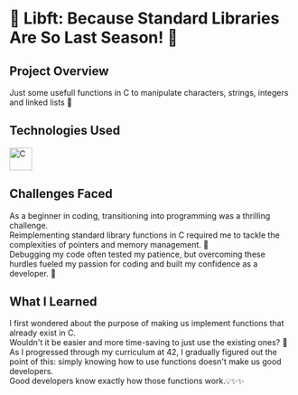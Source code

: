 # **🌟 Libft: Because Standard Libraries Are So Last Season! 🌟**

## **Project Overview**
Just some usefull functions in C to manipulate characters, strings, integers and linked lists 🧩

## **Technologies Used**

<img src="https://cdn.worldvectorlogo.com/logos/c-1.svg" alt="C" width="40" height="40"/>

## **Challenges Faced**

As a beginner in coding, transitioning into programming was a thrilling challenge.  
Reimplementing standard library functions in C required me to tackle the complexities of pointers and memory management. 🧠  
Debugging my code often tested my patience, but overcoming these hurdles fueled my passion for coding and built my confidence as a developer. 💪  

## **What I Learned**

I first wondered about the purpose of making us implement functions that already exist in C.  
Wouldn't it be easier and more time-saving to just use the existing ones? 🤔  
As I progressed through my curriculum at 42, I gradually figured out the point of this: simply knowing how to use functions doesn't make us good developers.  
Good developers know exactly how those functions work.💡✨✨
